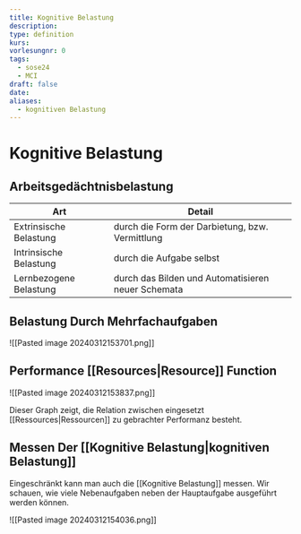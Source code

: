 ```yaml
---
title: Kognitive Belastung
description: 
type: definition
kurs: 
vorlesungnr: 0
tags:
  - sose24
  - MCI
draft: false
date: 
aliases:
  - kognitiven Belastung
---
```


# Kognitive Belastung

## Arbeitsgedächtnisbelastung

| Art                    | Detail                                             |
| ---------------------- | -------------------------------------------------- |
| Extrinsische Belastung | durch die Form der Darbietung, bzw. Vermittlung    |
| Intrinsische Belastung | durch die Aufgabe selbst                           |
| Lernbezogene Belastung | durch das Bilden und Automatisieren neuer Schemata |

## Belastung Durch Mehrfachaufgaben

![[Pasted image 20240312153701.png]]

## Performance [[Resources|Resource]] Function

![[Pasted image 20240312153837.png]]

Dieser Graph zeigt, die Relation zwischen eingesetzt [[Ressources|Ressourcen]] zu gebrachter Performanz besteht. 

## Messen Der [[Kognitive Belastung|kognitiven Belastung]]

Eingeschränkt kann man auch die [[Kognitive Belastung]] messen. Wir schauen, wie viele Nebenaufgaben neben der Hauptaufgabe ausgeführt werden können.

![[Pasted image 20240312154036.png]]